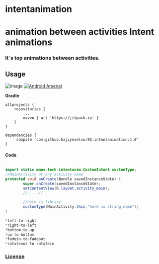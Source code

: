 # intentanimation
animation between activities
**Intent animations**
===================

### It`s top animations between activities.

## **Usage** ##
![image](https://image.ibb.co/kGHZSn/ezgif_com_video_to_gif_1.gif)
[![Android Arsenal]( https://img.shields.io/badge/Android%20Arsenal-Intent%20animations-green.svg?style=flat )]( https://android-arsenal.com/details/1/6816 )


**Gradle**

    allprojects {
		repositories {
			...
			maven { url 'https://jitpack.io' }
		}
	}

    dependencies {
         compile 'com.github.hajiyevelnur92:intentanimation:1.0'
    }



#### **Code**
```java

import static maes.tech.intentanim.CustomIntent.customType;
//MainActivity or any activity name
protected void onCreate(Bundle savedInstanceState) {
        super.onCreate(savedInstanceState);
        setContentView(R.layout.activity_main);
        //.....//
        
        //here is library
        customType(MainActivity.this,"here is string name");
}
        
*left-to-right
*right-to-left
*bottom-to-up
*up-to-bottom
*fadein-to-fadeout
*rotateout-to-rotatein
```

### [License](./LICENSE)
